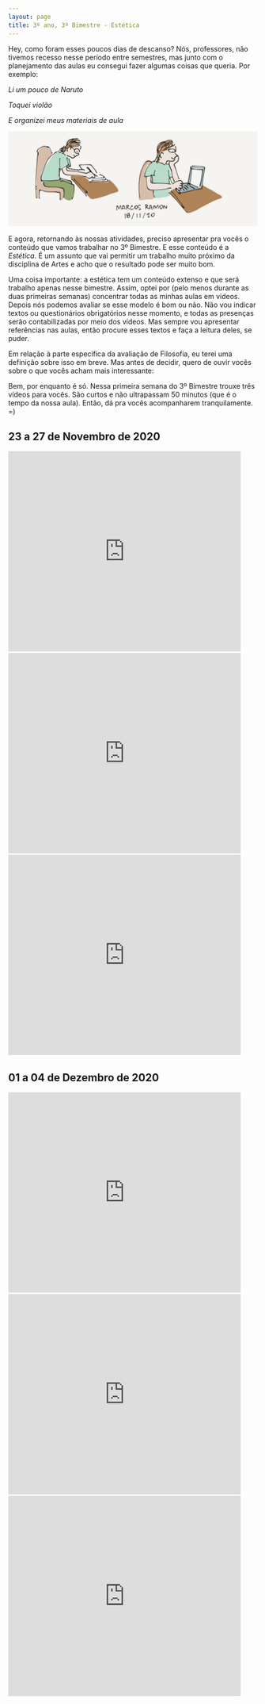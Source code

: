 ```yaml
---
layout: page
title: 3º ano, 3º Bimestre - Estética
---
```


Hey, como foram esses poucos dias de descanso?
Nós, professores, não tivemos recesso nesse período entre semestres, mas junto com o planejamento das aulas eu consegui fazer algumas coisas que queria. Por exemplo:

*Li um pouco de Naruto*


*Toquei violão*


*E organizei meus materiais de aula*

<img src="/assets/images/Estudo2.jpeg">


E agora, retornando às nossas atividades, preciso apresentar pra vocês o conteúdo que vamos trabalhar no 3º Bimestre. E esse conteúdo é a *Estética*. É um assunto que vai permitir um trabalho muito próximo da disciplina de Artes e acho que o resultado pode ser muito bom.

Uma coisa importante: a estética tem um conteúdo extenso e que será trabalho apenas nesse bimestre. Assim, optei por (pelo menos durante as duas primeiras semanas) concentrar todas as minhas aulas em vídeos. Depois nós podemos avaliar se esse modelo é bom ou não. Não vou indicar textos ou questionários obrigatórios nesse momento, e todas as presenças serão contabilizadas por meio dos vídeos. Mas sempre vou apresentar referências nas aulas, então procure esses textos e faça a leitura deles, se puder.

Em relação à parte específica da avaliação de Filosofia, eu terei uma definição sobre isso em breve. Mas antes de decidir, quero de ouvir vocês sobre o que vocês acham mais interessante: 

Bem, por enquanto é só. Nessa primeira semana do 3º Bimestre trouxe três vídeos para vocês. São curtos e não ultrapassam 50 minutos (que é o tempo da nossa aula). Então, dá pra vocês acompanharem tranquilamente. =)

## 23 a 27 de Novembro de 2020

<iframe width="470" height="404" src="https://edpuzzle.com/embed/media/5fb563f06f5df840d7391ef7" frameborder="0" allowfullscreen></iframe>

<iframe width="470" height="404" src="https://edpuzzle.com/embed/media/5fb57f0ec70fc340dc2c8967" frameborder="0" allowfullscreen></iframe>

<iframe width="470" height="404" src="https://edpuzzle.com/embed/media/5fb57f268b73a240efbed1d1" frameborder="0" allowfullscreen></iframe>

## 01 a 04 de Dezembro de 2020

<iframe width="470" height="404" src="https://edpuzzle.com/embed/media/5fb5a03ead25f1409560f611" frameborder="0" allowfullscreen></iframe>

<iframe width="470" height="404" src="https://edpuzzle.com/embed/media/5fb5a13e9601b4410e22dd45" frameborder="0" allowfullscreen></iframe>

<iframe width="470" height="404" src="https://edpuzzle.com/embed/media/5fb5a20ad6956840bacccb91" frameborder="0" allowfullscreen></iframe>


